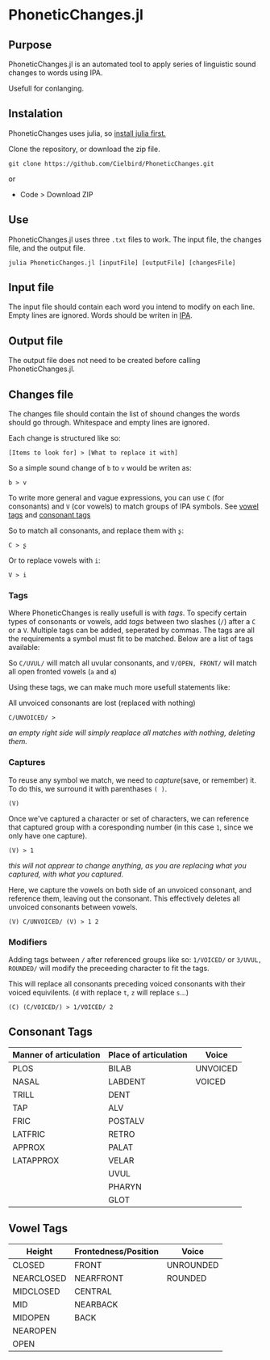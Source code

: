 PhoneticChanges.jl
==================

Purpose
-------
PhoneticChanges.jl is an automated tool to apply series of linguistic 
sound changes to words using IPA.

Usefull for conlanging.

Instalation
-----------
PhoneticChanges uses julia, so 
[install julia first.](https://julialang.org/downloads/)


Clone the repository, or download the zip file.

    git clone https://github.com/Cielbird/PhoneticChanges.git

or

- Code > Download ZIP

Use
---

PhoneticChanges.jl uses three `.txt` files to work. The input file, 
the changes file, and the output file.

    julia PhoneticChanges.jl [inputFile] [outputFile] [changesFile]


Input file
----------

The input file should contain each word you intend to modify on each line. 
Empty lines are ignored. Words should be writen in 
[IPA](https://www.ipachart.com/).

Output file
----------

The output file does not need to be created before calling PhoneticChanges.jl.

Changes file
------------
The changes file should contain the list of shound changes the words should go 
through. Whitespace and empty lines are ignored.

Each change is structured like so:

    [Items to look for] > [What to replace it with]

So a simple sound change of `b` to `v` would be writen as:

    b > v

To write more general and vague expressions, you can use `C` (for consonants) 
and `V` (cor vowels) to match groups of IPA symbols. 
See [vowel tags](#vowel-tags) and [consonant tags](#consonant-tags)

So to match all consonants, and replace them with `ʂ`:

    C > ʂ

Or to replace vowels with `i`:

    V > i

### Tags

Where PhoneticChanges is really usefull is with *tags*. To specify certain types
of consonants or vowels, add *tags* between two slashes (`/`) after a `C` or 
a `V`. Multiple tags can be added, seperated by commas. The tags are all the 
requirements a symbol must fit to be matched.
Below are a list of tags available:

So `C/UVUL/` will match all uvular consonants, and `V/OPEN, FRONT/` will 
match all open fronted vowels (`a` and  `ɶ`)

Using these tags, we can make much more usefull statements like:

All unvoiced consonants are lost (replaced with nothing)

    C/UNVOICED/ > 

*an empty right side will simply reaplace all matches with nothing, 
deleting them.*


### Captures

To reuse any symbol we match, we need to *capture*(save, or remember) it.
To do this, we surround it with parenthases `( )`.

    (V)

Once we've captured a character or set of characters, we can reference that 
captured group with a coresponding number 
(in this case `1`, since we only have one capture).

    (V) > 1
*this will not apprear to change anything, as you are replacing 
what you captured, with what you captured.*

Here, we capture the vowels on both side of an unvoiced consonant, 
and reference them, leaving out the consonant. This effectively deletes all 
unvoiced consonants between vowels.

    (V) C/UNVOICED/ (V) > 1 2

### Modifiers

Adding tags between `/` after referenced groups like so: `1/VOICED/` 
or `3/UVUL, ROUNDED/` will modify the preceeding character to fit the tags.

This will replace all consonants preceding voiced consonants with their 
voiced equivilents. (`d` with replace `t`, `z` will replace `s`...)

    (C) (C/VOICED/) > 1/VOICED/ 2




## Consonant Tags
| Manner of articulation  | Place of articulation   | Voice    |
|-------------------------|-------------------------|----------|
| PLOS                    | BILAB                   | UNVOICED |
| NASAL                   | LABDENT                 | VOICED   |
| TRILL                   | DENT
| TAP                     | ALV
| FRIC                    | POSTALV
| LATFRIC                 | RETRO
| APPROX                  | PALAT
| LATAPPROX               | VELAR
|                         | UVUL
|                         | PHARYN
|                         | GLOT

## Vowel Tags
| Height     | Frontedness/Position | Voice    |
|------------|----------------------|----------|
| CLOSED     | FRONT                | UNROUNDED |
| NEARCLOSED | NEARFRONT            | ROUNDED   |
| MIDCLOSED  | CENTRAL
| MID        | NEARBACK
| MIDOPEN    | BACK
| NEAROPEN
| OPEN